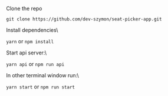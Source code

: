 Clone the repo

```
git clone https://github.com/dev-szymon/seat-picker-app.git
```

Install dependencies\

`yarn` or `npm install`

Start api server:\

`yarn api` or `npm run api`

In other terminal window run:\

`yarn start` or `npm run start`
